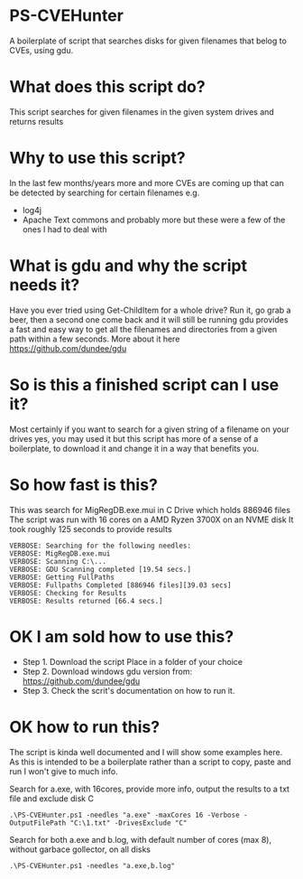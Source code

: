 # PS-CVEHunter
A boilerplate of script that searches disks for given filenames that belog to CVEs, using gdu.

# What does this script do?
This script searches for given filenames in the given system drives and returns results

# Why to use this script?
In the last few months/years more and more CVEs are coming up that can be detected by searching
for certain filenames
e.g.
- log4j
- Apache Text commons 
and probably more but these were a few of the ones I had to deal with

# What is gdu and why the script needs it?
Have you ever tried using Get-ChildItem for a whole drive?
Run it, go grab a beer, then a second one come back and it will still be running
gdu provides a fast and easy way to get all the filenames and directories from a given
path within a few seconds. More about it here https://github.com/dundee/gdu

# So is this a finished script can I use it?
Most certainly if you want to search for a given string of a filename on your drives
yes, you may used it but this script has more of a sense of a boilerplate, to download it
and change it in a way that benefits you.

# So how fast is this?
This was search for MigRegDB.exe.mui in C Drive which holds 886946 files  
The script was run with 16 cores on a AMD Ryzen 3700X on an NVME disk
It took roughly 125 seconds to provide results

```
VERBOSE: Searching for the following needles:  
VERBOSE: MigRegDB.exe.mui  
VERBOSE: Scanning C:\...  
VERBOSE: GDU Scanning completed [19.54 secs.]  
VERBOSE: Getting FullPaths  
VERBOSE: Fullpaths Completed [886946 files][39.03 secs]  
VERBOSE: Checking for Results  
VERBOSE: Results returned [66.4 secs.]  
```
# OK I am sold how to use this?
* Step 1.
Download the script
Place in a folder of your choice
* Step 2.
Download windows gdu version from:
https://github.com/dundee/gdu
* Step 3.
Check the scrit's documentation on how to run it.

# OK how to run this?
The script is kinda well documented and I will show some examples here.
As this is intended to be a boilerplate rather than a script to copy, paste and run I won't give to much info. 

Search for a.exe, with 16cores, provide more info, output the results to a txt file and exclude disk C

```
.\PS-CVEHunter.ps1 -needles "a.exe" -maxCores 16 -Verbose -OutputFilePath "C:\1.txt" -DrivesExclude "C"
```
Search for both a.exe and b.log, with default number of cores (max 8), without garbace gollector, on all disks
```
.\PS-CVEHunter.ps1 -needles "a.exe,b.log"
```



